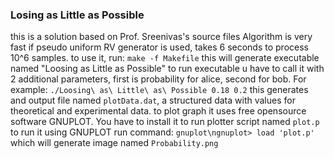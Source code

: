 ### Losing as Little as Possible

this is a solution based on Prof. Sreenivas's source files
Algorithm is very fast if pseudo uniform RV generator is used, takes 6 seconds to process 10^6 samples.
to use it, run:
`make -f Makefile`
this will generate executable named "Loosing as Little as Possible"
to run executable u have to call it with 2 additional parameters, first is probability for alice, second for bob. For example:
`./Loosing\ as\ Little\ as\ Possible 0.18 0.2`
this generates and output file named `plotData.dat`, a structured data with values for theoretical and experimental data.
to plot graph it uses free opensource software GNUPLOT. You have to install it to run plotter script named `plot.p`
to run it using GNUPLOT run command:
`gnuplot\ngnuplot> load 'plot.p'`
which will generate image named `Probability.png`
